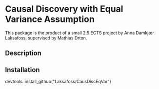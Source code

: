 # Causal Discovery with Equal Variance Assumption

This package is the product of a small 2.5 ECTS project by Anna Damkjær 
Laksafoss, supervised by Mathias Drton. 

## Description



## Installation
devtools::install_github("Laksafoss/CausDiscEqVar")
